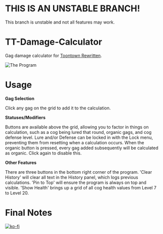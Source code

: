 # THIS IS AN UNSTABLE BRANCH!
 This branch is unstable and not all features may work.

# TT-Damage-Calculator
 Gag damage calculator for [Toontown Rewritten](https://toontownrewritten.com/).

![The Program](https://i.imgur.com/miyZ4qp.png)

# Usage
**Gag Selection**

Click any gag on the grid to add it to the calculation. 

**Statuses/Modifiers**

Buttons are available above the grid, allowing you to factor in things on calculation, such as a cog being lured that round, organic gags, and cog defense level. Lure and/or Defense can be locked in with the Lock menu, preventing them from resetting when a calculation occurs. When the organic button is pressed, every gag added subsequently will be calculated as organic. Click again to disable this.

**Other Features**

There are three buttons in the bottom right corner of the program. 'Clear History' will clear all text in the History panel, which logs previous calculations. 'Pin to Top' will ensure the program is always on top and visible. 'Show Health' brings up a grid of all cog health values from Level 7 to Level 20.

# Final Notes
[![ko-fi](https://ko-fi.com/img/githubbutton_sm.svg)](https://ko-fi.com/I2I65IWZG)
